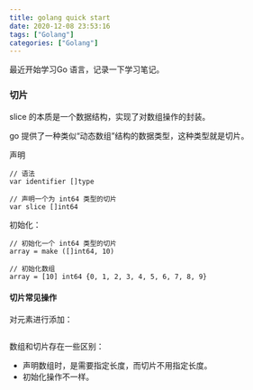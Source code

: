 ```yaml
---
title: golang quick start
date: 2020-12-08 23:53:16
tags: ["Golang"]
categories: ["Golang"]
---
```


最近开始学习Go 语言，记录一下学习笔记。

### 切片
slice 的本质是一个数据结构，实现了对数组操作的封装。

go 提供了一种类似“动态数组”结构的数据类型，这种类型就是切片。

声明
```
// 语法
var identifier []type

// 声明一个为 int64 类型的切片 
var slice []int64
```

初始化：
```
// 初始化一个 int64 类型的切片
array = make ([]int64, 10)

// 初始化数组
array = [10] int64 {0, 1, 2, 3, 4, 5, 6, 7, 8, 9}
```

#### 切片常见操作

对元素进行添加：
```

```

数组和切片存在一些区别：
* 声明数组时，是需要指定长度，而切片不用指定长度。
* 初始化操作不一样。